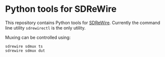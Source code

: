 # Python tools for SDReWire

This repository contains Python tools for [SDReWire](https://github.com/randomplum/sdrewire).
Currently the command line utility `sdrewirectl` is the only utility.

Muxing can be controlled using:
```
sdrewire sdmux ts
sdrewire sdmux dut
```
